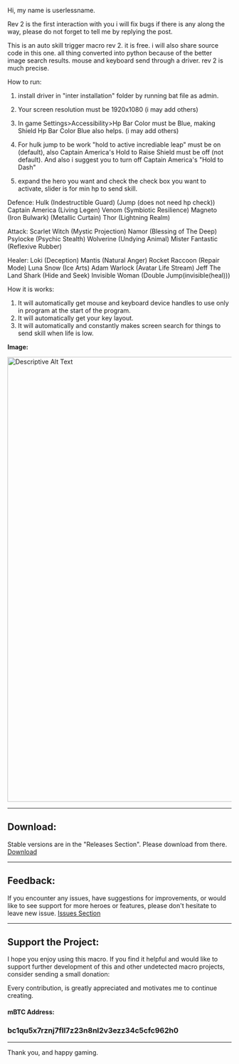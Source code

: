 Hi, my name is userlessname.

Rev 2 is the first interaction with you i will fix bugs if there is any along the way, please do not forget to tell me by replying the post.

This is an auto skill trigger macro rev 2. it is free. i will also share source code in this one. all thing converted into python because of the better image search results. mouse and keyboard send through a driver. rev 2 is much precise.

How to run:
1. install driver in "inter installation" folder by running bat file as admin.

2. Your screen resolution must be 1920x1080 (i may add others)

3. In game Settings>Accessibility>Hp Bar Color must be Blue, making Shield Hp Bar Color Blue also helps. (i may add others)

4. For hulk jump to be work "hold to active incrediable leap" must be on (default), also Captain America's Hold to Raise Shield must be off (not default). And also i suggest you to turn off Captain America's "Hold to Dash"

5. expand the hero you want and check the check box you want to activate, slider is for min hp to send skill.

Defence:
Hulk (Indestructible Guard) (Jump (does not need hp check))
Captain America (Living Legen)
Venom (Symbiotic Resilience)
Magneto (Iron Bulwark) (Metallic Curtain)
Thor (Lightning Realm)

Attack:
Scarlet Witch (Mystic Projection)
Namor (Blessing of The Deep)
Psylocke (Psychic Stealth)
Wolverine (Undying Animal)
Mister Fantastic (Reflexive Rubber)

Healer:
Loki (Deception)
Mantis (Natural Anger)
Rocket Raccoon (Repair Mode)
Luna Snow (Ice Arts)
Adam Warlock (Avatar Life Stream)
Jeff The Land Shark (Hide and Seek)
Invisible Woman (Double Jump(invisible(heal)))

How it is works:
1. It will automatically get mouse and keyboard device handles to use only in program at the start of the program.
2. It will automatically get your key layout.
3. It will automatically and constantly makes screen search for things to send skill when life is low.

**Image:**

<img src="https://i.imgur.com/XMLQ6At.png" alt="Descriptive Alt Text" width="1000"/>

---

## Download:

Stable versions are in the "Releases Section". Please download from there.
[Download](https://github.com/userlessname/Marvel-Rivals-Undetected-Free-Macro/releases)

---

## Feedback:

If you encounter any issues, have suggestions for improvements, or would like to see support for more heroes or features, please don't hesitate to leave new issue. [Issues Section](https://github.com/userlessname/Marvel-Rivals-Undetected-Free-Macro/issues)


---

## Support the Project:

I hope you enjoy using this macro. If you find it helpful and would like to support further development of this and other undetected macro projects, consider sending a small donation:

Every contribution, is greatly appreciated and motivates me to continue creating.

#### mBTC Address:
### bc1qu5x7rznj7fll7z23n8nl2v3ezz34c5cfc962h0

---

Thank you, and happy gaming.
